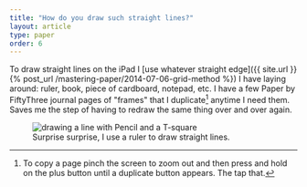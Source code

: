 ```yaml
---
title: "How do you draw such straight lines?"
layout: article
type: paper
order: 6
---
```


To draw straight lines on the iPad I [use whatever straight edge]({{ site.url }}{% post_url /mastering-paper/2014-07-06-grid-method %}) I have laying around: ruler, book, piece of cardboard, notepad, etc. I have a few Paper by FiftyThree journal pages of "frames" that I duplicate[^duplicate-page] anytime I need them. Saves me the step of having to redraw the same thing over and over again.

<figure>
	<img src="{{ site.url }}/images/paper-53-grid-t-square-lg.jpg" alt="drawing a line with Pencil and a T-square">
	<figcaption>Surprise surprise, I use a ruler to draw straight lines.</figcaption>
</figure>

[^duplicate-page]: To copy a page pinch the screen to zoom out and then press and hold on the <i class="fa fa-plus-circle"></i> plus button until a duplicate button appears. The tap that.